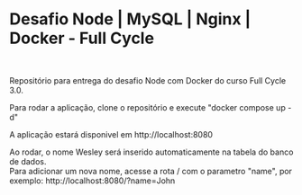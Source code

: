 <h1>Desafio Node | MySQL | Nginx | Docker - Full Cycle</h1>
<br>
<p>
Repositório para entrega do desafio Node com Docker do curso Full Cycle 3.0.
<br>

Para rodar a aplicação, clone o repositório e execute "docker compose up -d"
<br>

A aplicação estará disponivel em http://localhost:8080
<br>

Ao rodar, o nome Wesley será inserido automaticamente na tabela do banco de dados.
<br>
Para adicionar um nova nome, acesse a rota / com o parametro "name", por exemplo: http://localhost:8080/?name=John

</p>
